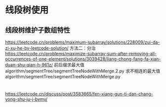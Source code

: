 # 线段树使用

## 线段树维护子数组特性
https://leetcode.cn/problems/maximum-subarray/solutions/228009/zui-da-zi-xu-he-by-leetcode-solution/ 方法二：分治
https://leetcode.cn/problems/maximize-subarray-sum-after-removing-all-occurrences-of-one-element/solutions/3039428/liang-chong-fang-fa-xian-duan-shu-qian-h-961z/
前后缀求最大值
algorithm/segmentTree/segmentTreeNodeWithMerge.2.py
求不相连的最大值
algorithm/segmentTree/segmentTreeNodeWithMerge.py


# 
https://leetcode.cn/discuss/post/3583665/fen-xiang-gun-ti-dan-chang-yong-shu-ju-j-bvmv/